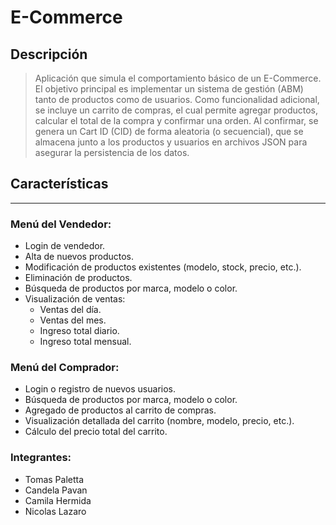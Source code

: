 # E-Commerce

## **Descripción**

> Aplicación que simula el comportamiento básico de un E-Commerce. El objetivo principal es implementar un sistema de gestión (ABM) tanto de productos como de usuarios. Como funcionalidad adicional, se incluye un carrito de compras, el cual permite agregar productos, calcular el total de la compra y confirmar una orden. Al confirmar, se genera un Cart ID (CID) de forma aleatoria (o secuencial), que se almacena junto a los productos y usuarios en archivos JSON para asegurar la persistencia de los datos.

## **Características**

---

### **Menú del Vendedor:**

- Login de vendedor.
- Alta de nuevos productos.
- Modificación de productos existentes (modelo, stock, precio, etc.).
- Eliminación de productos.
- Búsqueda de productos por marca, modelo o color.
- Visualización de ventas:
  - Ventas del día.
  - Ventas del mes.
  - Ingreso total diario.
  - Ingreso total mensual.

### **Menú del Comprador:**

- Login o registro de nuevos usuarios.
- Búsqueda de productos por marca, modelo o color.
- Agregado de productos al carrito de compras.
- Visualización detallada del carrito (nombre, modelo, precio, etc.).
- Cálculo del precio total del carrito.

### Integrantes:

- Tomas Paletta
- Candela Pavan
- Camila Hermida
- Nicolas Lazaro

